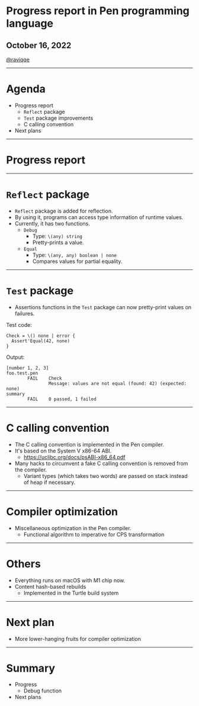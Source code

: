 # Progress report in Pen programming language

## October 16, 2022

[@raviqqe](https://github.com/raviqqe)

---

# Agenda

- Progress report
  - `Reflect` package
  - `Test` package improvements
  - C calling convention
- Next plans

---

# Progress report

---

# `Reflect` package

- `Reflect` package is added for reflection.
- By using it, programs can access type information of runtime values.
- Currently, it has two functions.
  - `Debug`
    - Type: `\(any) string`
    - Pretty-prints a value.
  - `Equal`
    - Type: `\(any, any) boolean | none`
    - Compares values for partial equality.

---

# `Test` package

- Assertions functions in the `Test` package can now pretty-print values on failures.

Test code:

```pen
Check = \() none | error {
  Assert'Equal(42, none)
}
```

Output:

```log
[number 1, 2, 3]
foo.test.pen
        FAIL    Check
                Message: values are not equal (found: 42) (expected: none)
summary
        FAIL    0 passed, 1 failed

```

---

# C calling convention

- The C calling convention is implemented in the Pen compiler.
- It's based on the System V x86-64 ABI.
  - https://uclibc.org/docs/psABI-x86_64.pdf
- Many hacks to circumvent a fake C calling convention is removed from the compiler.
  - Variant types (which takes two words) are passed on stack instead of heap if necessary.

---

# Compiler optimization

- Miscellaneous optimization in the Pen compiler.
  - Functional algorithm to imperative for CPS transformation

---

# Others

- Everything runs on macOS with M1 chip now.
- Content hash-based rebuilds
  - Implemented in the Turtle build system

---

# Next plan

- More lower-hanging fruits for compiler optimization

---

# Summary

- Progress
  - Debug function
- Next plans
